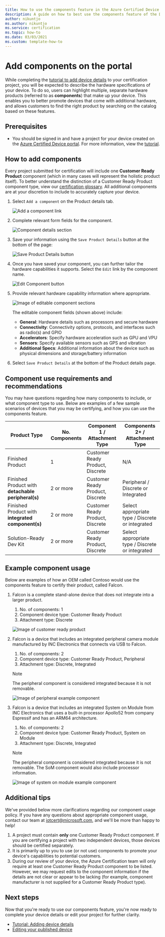 ```yaml
---
title: How to use the components feature in the Azure Certified Device portal
description: A guide on how to best use the components feature of the Device details section to accurately describe your device
author: nikuntjo
ms.author: nikuntjo
ms.service: certification
ms.topic: how-to 
ms.date: 03/03/2021
ms.custom: template-how-to 
---
```


# Add components on the portal

While completing the [tutorial to add device details](tutorial-02-adding-device-details.md) to your certification project, you will be expected to describe the hardware specifications of your device. To do so, users can highlight multiple, separate hardware products (referred to as **components**) that make up your device. This enables you to better promote devices that come with additional hardware, and allows customers to find the right product by searching on the catalog based on these features.

## Prerequisites

- You should be signed in and have a project for your device created on the [Azure Certified Device portal](https://certify.azure.com). For more information, view the [tutorial](tutorial-01-creating-your-project.md).

## How to add components

Every project submitted for certification will include one **Customer Ready Product** component (which in many cases will represent the holistic product itself). To better understand the distinction of a Customer Ready Product component type, view our [certification glossary](./resources-glossary.md). All additional components are at your discretion to include to accurately capture your device.

1. Select `Add a component` on the Product details tab.

    ![Add a component link](./media/images/add-a-component-link.png)

1. Complete relevant form fields for the component.

    ![Component details section](./media/images/component-details-section.png)

1. Save your information using the `Save Product Details` button at the bottom of the page:  

    ![Save Product Details button](./media/images/save-product-details-button.png)

1. Once you have saved your component, you can further tailor the hardware capabilities it supports. Select the `Edit` link by the component name.  

    ![Edit Component button](./media/images/component-edit.png)

1. Provide relevant hardware capability information where appropriate.  

    ![Image of editable component sections](./media/images/component-selection-area.png)  

    The editable component fields (shown above) include:

    - **General**: Hardware details such as processors and secure hardware
    - **Connectivity**: Connectivity options, protocols, and interfaces such as radio(s) and GPIO
    - **Accelerators**: Specify hardware acceleration such as GPU and VPU
    - **Sensors**: Specify available sensors such as GPS and vibration
    - **Additional Specs**: Additional information about the device such as physical dimensions and storage/battery information

1. Select `Save Product Details` at the bottom of the Product details page.

## Component use requirements and recommendations

You may have questions regarding how many components to include, or what component type to use. Below are examples of a few sample scenarios of devices that you may be certifying, and how you can use the components feature.

| Product Type                                       | No. Components | Component 1 / Attachment Type      | Components 2+ / Attachment Type                    |
|----------------------------------------------------|------------|----------------------------------|--------------------------------------------------|
| Finished Product                                   | 1          | Customer Ready Product, Discrete | N/A                                              |
| Finished Product with **detachable peripheral(s)** | 2 or more  | Customer Ready Product, Discrete | Peripheral / Discrete or Integrated              |
| Finished Product with **integrated component(s)**  | 2 or more  | Customer Ready Product, Discrete | Select appropriate type / Discrete or integrated |
| Solution-Ready Dev Kit                             | 2 or more  | Customer Ready Product, Discrete | Select appropriate type / Discrete or integrated |

## Example component usage

Below are examples of how an OEM called Contoso would use the components feature to certify their product, called Falcon.

1. Falcon is a complete stand-alone device that does not integrate into a larger product.
    1. No. of components: 1
    1. Component device type: Customer Ready Product
    1. Attachment type: Discrete

     ![Image of customer ready product](./media/images/customer-ready-product.png)

1. Falcon is a device that includes an integrated peripheral camera module manufactured by INC Electronics that connects via USB to Falcon.
    1. No. of components: 2
    1. Component device type: Customer Ready Product, Peripheral
    1. Attachment type: Discrete, Integrated
    
    > [!Note]
    > The peripheral component is considered integrated because it is not removable.

     ![Image of peripheral example component](./media/images/peripheral.png)

1. Falcon is a device that includes an integrated System on Module from INC Electronics that uses a built-in processor Apollo52 from company Espressif and has an ARM64 architecture.
    1. No. of components: 2
    1. Component device type: Customer Ready Product, System on Module
    1. Attachment type: Discrete, Integrated

    > [!Note]
    > The peripheral component is considered integrated because it is not removable. The SoM component would also include processor information.

     ![Image of system on module example component ](./media/images/system-on-module.png)

## Additional tips

We've provided below more clarifications regarding our component usage policy. If you have any questions about appropriate component usage, contact our team at [iotcert@microsoft.com](mailto:iotcert@microsoft.com), and we'll be more than happy to help!

1. A project must contain **only** one Customer Ready Product component. If you are certifying a project with two independent devices, those devices should be certified separately.
1. It is primarily up to you to use (or not use) components to promote your device's capabilities to potential customers.
1. During our review of your device, the Azure Certification team will only require at least one Customer Ready Product component to be listed. However, we may request edits to the component information if the details are not clear or appear to be lacking (for example, component manufacturer is not supplied for a Customer Ready Product type).

## Next steps

Now that you're ready to use our components feature, you're now ready to complete your device details or edit your project for further clarity.

- [Tutorial: Adding device details](tutorial-02-adding-device-details.md)
- [Editing your published device](how-to-edit-published-device.md)

